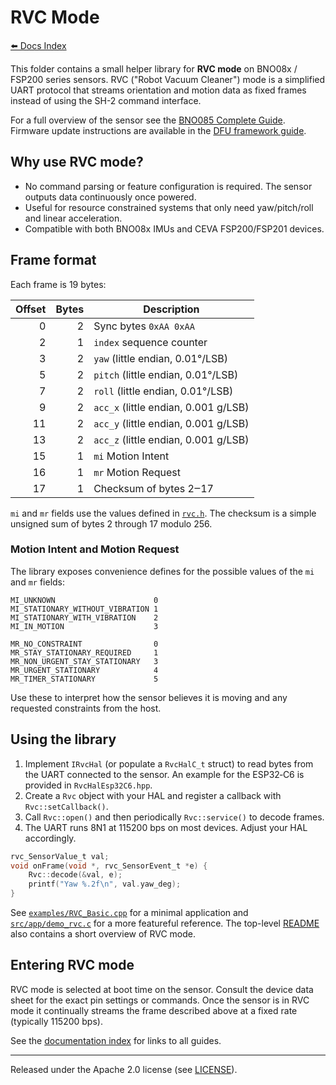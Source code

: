 # RVC Mode

[⬅️ Docs Index](../../docs/index.md)

This folder contains a small helper library for **RVC mode** on BNO08x / FSP200 series sensors. RVC ("Robot Vacuum Cleaner") mode is a simplified UART protocol that streams orientation and motion data as fixed frames instead of using the SH-2 command interface.

For a full overview of the sensor see the [BNO085 Complete Guide](../../docs/BNO085_Complete_Guide.md). Firmware update instructions are available in the [DFU framework guide](../dfu/README.md).

## Why use RVC mode?
- No command parsing or feature configuration is required. The sensor outputs data continuously once powered.
- Useful for resource constrained systems that only need yaw/pitch/roll and linear acceleration.
- Compatible with both BNO08x IMUs and CEVA FSP200/FSP201 devices.

## Frame format
Each frame is 19 bytes:

| Offset | Bytes | Description |
|-------:|------:|-------------|
|0|2|Sync bytes `0xAA 0xAA`|
|2|1|`index` sequence counter|
|3|2|`yaw` (little endian, 0.01°/LSB)|
|5|2|`pitch` (little endian, 0.01°/LSB)|
|7|2|`roll` (little endian, 0.01°/LSB)|
|9|2|`acc_x` (little endian, 0.001 g/LSB)|
|11|2|`acc_y` (little endian, 0.001 g/LSB)|
|13|2|`acc_z` (little endian, 0.001 g/LSB)|
|15|1|`mi` Motion Intent|
|16|1|`mr` Motion Request|
|17|1|Checksum of bytes 2‒17|

`mi` and `mr` fields use the values defined in [`rvc.h`](./rvc.h). The checksum is a simple unsigned sum of bytes 2 through 17 modulo 256.

### Motion Intent and Motion Request

The library exposes convenience defines for the possible values of the `mi` and
`mr` fields:

```
MI_UNKNOWN                      0
MI_STATIONARY_WITHOUT_VIBRATION 1
MI_STATIONARY_WITH_VIBRATION    2
MI_IN_MOTION                    3

MR_NO_CONSTRAINT                0
MR_STAY_STATIONARY_REQUIRED     1
MR_NON_URGENT_STAY_STATIONARY   3
MR_URGENT_STATIONARY            4
MR_TIMER_STATIONARY             5
```

Use these to interpret how the sensor believes it is moving and any requested
constraints from the host.

## Using the library
1. Implement `IRvcHal` (or populate a `RvcHalC_t` struct) to read bytes from the
   UART connected to the sensor. An example for the ESP32‑C6 is provided in
   `RvcHalEsp32C6.hpp`.
2. Create a `Rvc` object with your HAL and register a callback with
   `Rvc::setCallback()`.
3. Call `Rvc::open()` and then periodically `Rvc::service()` to decode frames.
4. The UART runs 8N1 at 115200 bps on most devices. Adjust your HAL accordingly.

```c
rvc_SensorValue_t val;
void onFrame(void *, rvc_SensorEvent_t *e) {
    Rvc::decode(&val, e);
    printf("Yaw %.2f\n", val.yaw_deg);
}
```
See [`examples/RVC_Basic.cpp`](../../examples/RVC_Basic.cpp) for a minimal
application and [`src/app/demo_rvc.c`](../app/demo_rvc.c) for a more featureful
reference.  The top-level [README](../../README.md) also contains a short
overview of RVC mode.

## Entering RVC mode
RVC mode is selected at boot time on the sensor. Consult the device data sheet for the exact pin settings or commands. Once the sensor is in RVC mode it continually streams the frame described above at a fixed rate (typically 115200 bps).

See the [documentation index](../../docs/index.md) for links to all guides.

---
Released under the Apache 2.0 license (see [LICENSE](../../LICENSE)).
